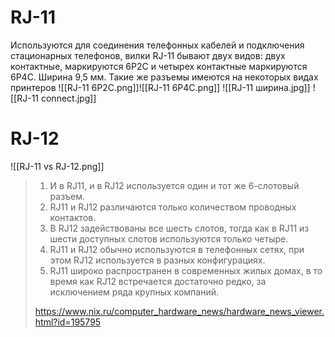 # RJ-11
Используются для соединения телефонных кабелей и подключения стационарных телефонов, вилки RJ-11 бывают двух видов: двух контактные, маркируются 6P2C и четырех контактные маркируются 6P4C. Ширина 9,5 мм.
Такие же разъемы имеются на некоторых видах принтеров
![[RJ-11 6P2C.png]]![[RJ-11 6P4C.png]]
![[RJ-11 ширина.jpg]]
![[RJ-11 connect.jpg]]

# RJ-12
![[RJ-11 vs RJ-12.png]]
>1.  И в RJ11, и в RJ12 используется один и тот же 6-слотовый разъем.
>2.  RJ11 и RJ12 различаются только количеством проводных контактов.
>3.  В RJ12 задействованы все шесть слотов, тогда как в RJ11 из шести доступных слотов используются только четыре.
>4.  RJ11 и RJ12 обычно используются в телефонных сетях, при этом RJ12 используется в разных конфигурациях.
>5.  RJ11 широко распространен в современных жилых домах, в то время как RJ12 встречается достаточно редко, за исключением ряда крупных компаний.
>
>https://www.nix.ru/computer_hardware_news/hardware_news_viewer.html?id=195795